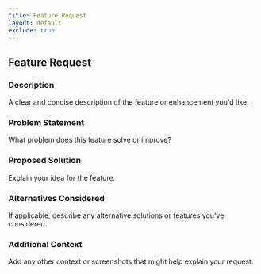 ```yaml
---
title: Feature Request
layout: default
exclude: true
---
```




## Feature Request

### **Description**
A clear and concise description of the feature or enhancement you'd like.

### **Problem Statement**
What problem does this feature solve or improve?

### **Proposed Solution**
Explain your idea for the feature.

### **Alternatives Considered**
If applicable, describe any alternative solutions or features you’ve considered.

### **Additional Context**
Add any other context or screenshots that might help explain your request.
